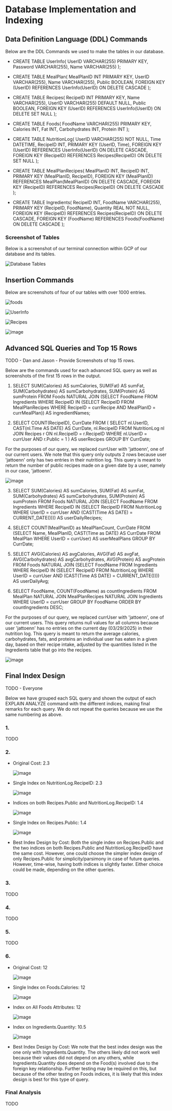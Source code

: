 # Database Implementation and Indexing

## Data Definition Language (DDL) Commands

Below are the DDL Commands we used to make the tables in our database.

- CREATE TABLE UserInfo(
    UserID VARCHAR(255) PRIMARY KEY,
    Password VARCHAR(255),
    Name VARCHAR(255) );

- CREATE TABLE MealPlan(
    MealPlanID INT PRIMARY KEY,
    UserID VARCHAR(255),
    Name VARCHAR(255),
    Public BOOLEAN,
    FOREIGN KEY (UserID) REFERENCES UserInfo(UserID)
    ON DELETE CASCADE );

- CREATE TABLE Recipes(
    RecipeID INT PRIMARY KEY,
    Name VARCHAR(255),
    UserID VARCHAR(255) DEFAULT NULL,
    Public BOOLEAN,
    FOREIGN KEY (UserID) REFERENCES UserInfo(UserID)
    ON DELETE SET NULL );

- CREATE TABLE Foods(
    FoodName VARCHAR(255) PRIMARY KEY,
    Calories INT,
    Fat INT,
    Carbohydrates INT,
    Protein INT );

- CREATE TABLE NutritionLog(
    UserID VARCHAR(255) NOT NULL,
    Time DATETIME,
    RecipeID INT,
    PRIMARY KEY (UserID, Time),
    FOREIGN KEY (UserID) REFERENCES UserInfo(UserID)
    ON DELETE CASCADE,
    FOREIGN KEY (RecipeID) REFERENCES Recipes(RecipeID)
    ON DELETE SET NULL );
  
- CREATE TABLE MealPlanRecipes(
    MealPlanID INT,
    RecipeID INT,
    PRIMARY KEY (MealPlanID, RecipeID),
    FOREIGN KEY (MealPlanID) REFERENCES MealPlan(MealPlanID)
    ON DELETE CASCADE,
    FOREIGN KEY (RecipeID) REFERENCES Recipes(RecipeID)
    ON DELETE CASCADE );

- CREATE TABLE Ingredients(
    RecipeID INT,
    FoodName VARCHAR(255),
    PRIMARY KEY (RecipeID, FoodName),
    Quantity REAL NOT NULL,
    FOREIGN KEY (RecipeID) REFERENCES Recipes(RecipeID)
    ON DELETE CASCADE,
    FOREIGN KEY (FoodName) REFERENCES Foods(FoodName)
    ON DELETE CASCADE );

### Screenshot of Tables

Below is a screenshot of our terminal connection within GCP of our database and its tables.

![Database Tables](https://github.com/user-attachments/assets/a815f24e-ce45-45ee-a83c-a779ee3d1ab2)


## Insertion Commands

Below are screenshots of four of our tables with over 1000 entries.

![foods](pics/CountFoods.PNG)

![UserInfo](pics/CountUserInfo.PNG)

![Recipes](pics/CountRecipes.PNG)

![image](https://github.com/user-attachments/assets/c1a19239-43ce-4792-9b35-20b44a005e5a)


## Advanced SQL Queries and Top 15 Rows
TODO - Dan and Jason - Provide Screenshots of top 15 rows.

Below are the commands used for each advanced SQL query as well as screenshots of the first 15 rows in the output.

1. SELECT SUM(Calories) AS sumCalories, SUM(Fat) AS sumFat, SUM(Carbohydrates) AS sumCarbohydrates, SUM(Protein) AS sumProtein
FROM Foods NATURAL JOIN (SELECT FoodName 
	FROM Ingredients
	WHERE RecipeID IN (SELECT RecipeID
		FROM MealPlanRecipes
		WHERE RecipeID = currRecipe AND MealPlanID = currMealPlan)) AS ingredientNames;

  

2. SELECT COUNT(RecipeID), CurrDate
FROM (
    SELECT nl.UserID, CAST(nl.Time AS DATE) AS CurrDate, nl.RecipeID
    FROM NutritionLog nl
    JOIN Recipes r ON nl.RecipeID = r.RecipeID
    WHERE nl.UserID = currUser AND r.Public = 1
) AS userRecipes
GROUP BY CurrDate;


For the purposes of our query, we replaced currUser with 'jattoenn', one of our current users. We note that this query only outputs 2 rows because user 'jattoenn' only has two entries in their nutrition log. This query is meant to return the number of public recipes made on a given date by a user, namely in our case, 'jattoenn'.

![image](https://github.com/user-attachments/assets/8d9da8c1-6173-44fa-bd90-7c05724042cd)



3. SELECT SUM(Calories) AS sumCalories, SUM(Fat) AS sumFat, SUM(Carbohydrates) AS sumCarbohydrates, SUM(Protein) AS sumProtein
FROM Foods NATURAL JOIN (SELECT FoodName 
	FROM Ingredients
	WHERE RecipeID IN (SELECT RecipeID
		FROM NutritionLog
		WHERE UserID = currUser AND (CAST(Time AS DATE) = CURRENT_DATE()))) AS userDailyRecipes;

  

4. SELECT COUNT(MealPlanID) as MealPlanCount, CurrDate
FROM (SELECT Name, MealPlanID, CAST(Time as DATE) AS CurrDate
	FROM MealPlan
	WHERE UserID = currUser) AS userMealPlans
GROUP BY CurrDate;



5. SELECT AVG(Calories) AS avgCalories, AVG(Fat) AS avgFat, AVG(Carbohydrates) AS avgCarbohydrates, AVG(Protein) AS avgProtein
FROM Foods NATURAL JOIN (SELECT FoodName 
	FROM Ingredients
	WHERE RecipeID IN (SELECT RecipeID
		FROM NutritionLog
		WHERE UserID = currUser AND (CAST(Time AS DATE) = CURRENT_DATE()))) AS userDailyAvg;

  

6. SELECT FoodName, COUNT(FoodName) as countIngredients
FROM MealPlan NATURAL JOIN MealPlanRecipes NATURAL JOIN Ingredients
WHERE UserID = currUser
GROUP BY FoodName
ORDER BY countIngredients DESC;

For the purposes of our query, we replaced currUser with 'jattoenn', one of our current users. This query returns null values for all columns because user 'jattoenn' has no entries on the current day (03/29/2025) in their nutrition log. This query is meant to return the average calories, carbohydrates, fats, and proteins an individual user has eaten in a given day, based on their recipe intake, adjusted by the quantities listed in the Ingredients table that go into the recipes.

![image](https://github.com/user-attachments/assets/f181dc3c-a916-4bac-9139-e528155f5373)


## Final Index Design
TODO - Everyone

Below we have grouped each SQL query and shown the output of each EXPLAIN ANALYZE command with the different indices, making final remarks for each query. We do not repeat the queries because we use the same numbering as above.

### 1. 

TODO

### 2. 

- Original Cost: 2.3

  ![image](https://github.com/user-attachments/assets/302aba0e-42ca-40a8-ab78-c1551055d18b)


- Single Index on NutritionLog.RecipeID: 2.3

  ![image](https://github.com/user-attachments/assets/4b1d8c7c-4d69-4acc-807d-97153bcc477a)
 


- Indices on both Recipes.Public and NutritionLog.RecipeID: 1.4

  ![image](https://github.com/user-attachments/assets/6c198816-7b98-43b4-a62a-17ba102e66c4)


- Single Index on Recipes.Public: 1.4

  ![image](https://github.com/user-attachments/assets/0c433537-079e-4c64-ac26-817427cd36cb)


- Best Index Design by Cost: Both the single index on Recipes.Public and the two indices on both Recipes.Public and NutritionLog.RecipeID have the same cost. However, one could choose the simpler index design of only Recipes.Public for simplicity/parsimony in case of future queries. However, time-wise, having both indices is slightly faster. Either choice could be made, depending on the other queries. 

### 3. 

TODO

### 4. 

TODO

### 5. 

TODO

### 6. 

- Original Cost: 12

  ![image](https://github.com/user-attachments/assets/7b0a265a-37a0-47d3-bfad-dfb20a98ffb9)


- Single Index on Foods.Calories: 12

  ![image](https://github.com/user-attachments/assets/9fa36ef5-f184-4315-b73a-c7b66b9a5f7f)

- Index on All Foods Attributes: 12

  ![image](https://github.com/user-attachments/assets/117629af-05a0-4eea-9675-ff7bb6a5459e)

- Index on Ingredients.Quantity: 10.5

  ![image](https://github.com/user-attachments/assets/d36eb85b-aa7d-4289-b8b1-d7b33590caa1)

- Best Index Design by Cost: We note that the best index design was the one only with Ingredients.Quantity. The others likely did not work well because their values did not depend on any others, while Ingredients.Quantity does depend on the Food(s) involved due to the foreign key relationship. Further testing may be required on this, but because of the other testing on Foods indices, it is likely that this index design is best for this type of query.

### Final Analysis
TODO
